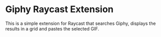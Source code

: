 # Giphy Raycast Extension

This is a simple extension for Raycast that searches Giphy, displays the results in a grid and pastes the selected GIF.
